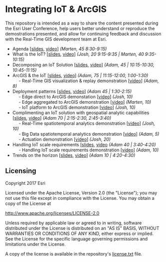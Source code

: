 # Integrating IoT & ArcGIS

This repository is intended as a way to share the content presented during the Esri User Conference, help users better understand or reproduce the demostrations presented, and allow for continuing feedback and discussion with the Real-Time GIS development team at Esri.

- Agenda [<a href="https://esri.box.com/s/bchtawkhjdadivu1bqb7p1hn7ylkh908">slides</a>, <a href="TODO">video</a>] <i>(Marten, 45 8:30-9:15)</i><br>
- What is the IoT? [<a href="https://esri.box.com/s/apsidwlfxp2ak34nfhf45wtcgaitvear">slides</a>, <a href="TODO">video</a>] <i>(Josh, 20 9:15-9:35 | Marten, 40 9:35-10:15)</i><br>
- Decomposing an IoT Solution [<a href="https://esri.box.com/s/21eyz4e3wettsn808shzdq3zxbmgkd26">slides</a>, <a href="TODO">video</a>] <i>(Adam, 45 | 10:15-10:30, 10:45-11:15)</i><br>
- ArcGIS & the IoT [<a href="https://esri.box.com/s/y2q0a4f7movk9bk2h2o00h6se5w4rqnm">slides</a>, <a href="TODO">video</a>] <i>(Adam, 75 | 11:15-12:00, 1:00-1:30)</i><br>
&nbsp;&nbsp;&nbsp;&nbsp; - Real-Time GIS visualization & replay demonstration [<a href="TODO">video</a>] <i>(Adam, 8)</i><br>
- Deployment patterns [<a href="https://esri.box.com/s/08k7wtf9duvacxwc132t1tw6xiujzkjo">slides</a>, <a href="TODO">video</a>] <i>(Adam 45 | 1:30-2:15)</i><br>
&nbsp;&nbsp;&nbsp;&nbsp; - Edge direct to ArcGIS demonstation [<a href="TODO">video</a>] <i>(Josh, 10)</i><br>
&nbsp;&nbsp;&nbsp;&nbsp; - Edge aggregated to ArcGIS demonstration [<a href="TODO">video</a>] <i>(Marten, 10)</i><br>
&nbsp;&nbsp;&nbsp;&nbsp; - IoT platform to ArcGIS demonstration [<a href="TODO">video</a>] <i>(Josh, 10)</i><br>
- Complimenting an IoT solution with geospatial analytic capabilities [<a href="https://esri.box.com/s/espj1rxqafb1j51t66ykp2lexnfye6p8">slides</a>, <a href="TODO">video</a>] <i>(Adam 70 | 2:15-2:30, 2:45-3:40)</i><br>
&nbsp;&nbsp;&nbsp;&nbsp; - Real-Time spatiotemporal analytics demonstration [<a href="TODO">video</a>] <i>(Josh, 10)</i><br>
&nbsp;&nbsp;&nbsp;&nbsp; - Big Data spatiotemporal analytics demonstration [<a href="TODO">video</a>] <i>(Adam, 5)</i><br>
&nbsp;&nbsp;&nbsp;&nbsp; - Actuation demonstration [<a href="TODO">video</a>] <i>(Josh, 20)</i><br>
- Handling IoT scale requirements [<a href="https://esri.box.com/s/ehcdhpbw4en13ph1ixsk2rqpwrtvbzm0">slides</a>, <a href="TODO">video</a> <i>(Adam 40 | 3:40-4:20)</i><br>
&nbsp;&nbsp;&nbsp;&nbsp; - Handling IoT scale requirements demonstration [<a href="TODO">video</a>] <i>(Adam, 10)</i><br>
- Trends on the horizon [<a href="https://esri.box.com/s/josxra2o6b1ypa6syqsq1lqh6mayrjn4">slides</a>, <a href="TODO">video</a>] <i>(Adam 10 | 4:20-4:30)</i><br>

## Licensing
Copyright 2017 Esri

Licensed under the Apache License, Version 2.0 (the "License");
you may not use this file except in compliance with the License.
You may obtain a copy of the License at

   http://www.apache.org/licenses/LICENSE-2.0

Unless required by applicable law or agreed to in writing, software
distributed under the License is distributed on an "AS IS" BASIS,
WITHOUT WARRANTIES OR CONDITIONS OF ANY KIND, either express or implied.
See the License for the specific language governing permissions and
limitations under the License.

A copy of the license is available in the repository's [license.txt](license.txt?raw=true) file.
